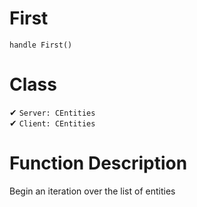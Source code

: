# First
```
handle First()
```
# Class
✔ `Server: CEntities`  
✔ `Client: CEntities`  

# Function Description
Begin an iteration over the list of entities
